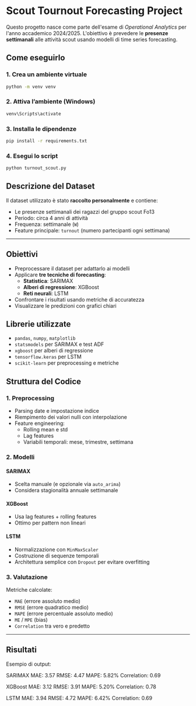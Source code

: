 
# Scout Tournout Forecasting Project

Questo progetto nasce come parte dell'esame di *Operational Analytics* per l'anno accademico 2024/2025. L'obiettivo è prevedere le **presenze settimanali** alle attività scout usando modelli di time series forecasting.

## Come eseguirlo

### 1. Crea un ambiente virtuale

```bash
python -m venv venv
````

### 2. Attiva l’ambiente (Windows)

```bash
venv\Scripts\activate
```

### 3. Installa le dipendenze

```bash
pip install -r requirements.txt
```

### 4. Esegui lo script

```bash
python turnout_scout.py
```


## Descrizione del Dataset

Il dataset utilizzato è stato **raccolto personalmente** e contiene:
- Le presenze settimanali dei ragazzi del gruppo scout Fo13
- Periodo: circa 4 anni di attività
- Frequenza: settimanale (`W`)
- Feature principale: `turnout` (numero partecipanti ogni settimana)

---

##  Obiettivi

- Preprocessare il dataset per adattarlo ai modelli
- Applicare **tre tecniche di forecasting**:
  - **Statistica**: SARIMAX
  - **Alberi di regressione**: XGBoost
  - **Reti neurali**: LSTM
- Confrontare i risultati usando metriche di accuratezza
- Visualizzare le predizioni con grafici chiari


## Librerie utilizzate

- `pandas`, `numpy`, `matplotlib`
- `statsmodels` per SARIMAX e test ADF
- `xgboost` per alberi di regressione
- `tensorflow.keras` per LSTM
- `scikit-learn` per preprocessing e metriche

## Struttura del Codice

### 1. **Preprocessing**
- Parsing date e impostazione indice
- Riempimento dei valori nulli con interpolazione
- Feature engineering:
  - Rolling mean e std
  - Lag features
  - Variabili temporali: mese, trimestre, settimana

### 2. **Modelli**
#### SARIMAX
- Scelta manuale (e opzionale via `auto_arima`)
- Considera stagionalità annuale settimanale

#### XGBoost
- Usa lag features + rolling features
- Ottimo per pattern non lineari

####  LSTM
- Normalizzazione con `MinMaxScaler`
- Costruzione di sequenze temporali
- Architettura semplice con `Dropout` per evitare overfitting

### 3. **Valutazione**
Metriche calcolate:
- `MAE` (errore assoluto medio)
- `RMSE` (errore quadratico medio)
- `MAPE` (errore percentuale assoluto medio)
- `ME` / `MPE` (bias)
- `Correlation` tra vero e predetto

---

## Risultati

Esempio di output:

SARIMAX
MAE: 3.57
RMSE: 4.47
MAPE: 5.82%
Correlation: 0.69

XGBoost
MAE: 3.12
RMSE: 3.91
MAPE: 5.20%
Correlation: 0.78

LSTM
MAE: 3.94
RMSE: 4.72
MAPE: 6.42%
Correlation: 0.69






